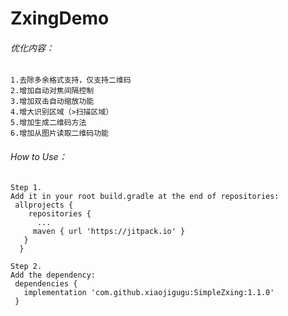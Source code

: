 # ZxingDemo
  
###### 优化内容：  
    1.去除多余格式支持，仅支持二维码  
    2.增加自动对焦间隔控制  
    3.增加双击自动缩放功能  
    4.增大识别区域（>扫描区域）  
    5.增加生成二维码方法  
    6.增加从图片读取二维码功能  


###### How to Use：

    Step 1.  
    Add it in your root build.gradle at the end of repositories:  
     allprojects {  
        repositories {  
          ...  
         maven { url 'https://jitpack.io' }  
       }  
      }  
      
    Step 2.     
    Add the dependency:  
     dependencies {  
       implementation 'com.github.xiaojigugu:SimpleZxing:1.1.0'  
     }  
